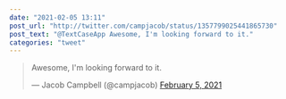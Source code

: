 ```yaml
---
date: "2021-02-05 13:11"
post_url: "http://twitter.com/campjacob/status/1357799025441865730"
post_text: "@TextCaseApp Awesome, I'm looking forward to it."
categories: "tweet"
---
```


<blockquote class="twitter-tweet"><p lang="en" dir="ltr">Awesome, I&#39;m looking forward to it.</p>&mdash; Jacob Campbell (@campjacob) <a href="https://twitter.com/campjacob/status/1357799025441865730?ref_src=twsrc%5Etfw">February 5, 2021</a></blockquote> <script async src="https://platform.twitter.com/widgets.js" charset="utf-8"></script> 
